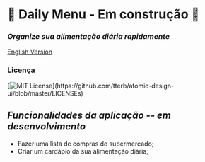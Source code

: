 # 🚧 Daily Menu - Em construção 🚧

### _Organize sua alimentação diária rapidamente_

[English Version](README.en.md)

### Licença

[![MIT License](https://img.shields.io/apm/l/atomic-design-ui.svg?)](https://github.com/tterb/atomic-design-ui/blob/master/LICENSEs)

## _Funcionalidades da aplicação -- em desenvolvimento_

- Fazer uma lista de compras de supermercado;
- Criar um cardápio da sua alimentação diária;
